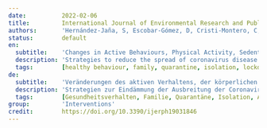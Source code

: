 ```yaml
---
date:          2022-02-06
title:         International Journal of Environmental Research and Public Health
authors:       'Hernández-Jaña, S, Escobar-Gómez, D, Cristi-Montero, C,  et al.'
status:        default
en:
  subtitle:    'Changes in Active Behaviours, Physical Activity, Sedentary Time, and Physical Fitness in Chilean Parents during the COVID-19 Pandemic: A Retrospective Study'
  description: 'Strategies to reduce the spread of coronavirus disease 2019 (COVID-19) have caused different behavioural modifications in all populations. Therefore, this study aimed to determine changes in active commuting, moderate-to-vigorous physical activity (MVPA), physical fitness, and sedentary time during the COVID-19 pandemic in Chilean parents. Eighty-six fathers (41.30 ± 6.82 years) and 294 mothers (40.68 ± 6.92 years) of children from different schools from Valparaíso, Chile, participated. Inclusion criteria were adults with schoolchildren who were resident in Chile during the research period. Convenience sampling was used as a non-probabilistic sampling technique. Respondents completed a self-reported online survey about active commuting, MVPA, self-perceived physical fitness, and sedentary time July–September 2020 during the first pandemic period. Comparisons between before and during the pandemic were performed using t-tests and covariance analysis (ANCOVA). Most participants stayed at home during the pandemic, whereas active and passive commuting significantly decreased in both fathers and mothers. MVPA and physical fitness scores reduced considerably, while sedentary time significantly increased, independent of the sex of parents and children’s school type. Differences by age groups and the number of children were more heterogeneous, as younger parents showed a larger decrease in MVPA and physical fitness score. Additionally, parents with one child showed a larger decrease in sedentary time than those with two or more children. The COVID-19 pandemic significantly affected healthy behaviours. Hence, health policies should promote more strategies to mitigate the long-term health effects of the pandemic on Chilean parents. '
  tags:        [healthy behaviour, family, quarantine, isolation, lockdown]
de:
  subtitle:    'Veränderungen des aktiven Verhaltens, der körperlichen Aktivität, der sitzenden Tätigkeit und der körperlichen Fitness bei chilenischen Eltern während der COVID-19-Pandemie: Eine retrospektive Studie'
  description: 'Strategien zur Eindämmung der Ausbreitung der Coronavirus-Krankheit 2019 (COVID-19) haben in allen Bevölkerungsgruppen zu unterschiedlichen Verhaltensänderungen geführt. Daher zielte diese Studie darauf ab, die Veränderungen in Bezug auf aktives Pendeln, mäßige bis intensive körperliche Aktivität (MVPA), körperliche Fitness und sitzende Tätigkeit während der COVID-19-Pandemie bei chilenischen Eltern zu ermitteln. Sechsundachtzig Väter (41,30 ± 6,82 Jahre) und 294 Mütter (40,68 ± 6,92 Jahre) von Kindern aus verschiedenen Schulen in Valparaíso, Chile, nahmen an der Studie teil. Einschlusskriterien waren Erwachsene mit Schulkindern, die während des Untersuchungszeitraums in Chile wohnhaft waren. Als nicht-probabilistisches Stichprobenverfahren wurde eine Zufallsstichprobe verwendet. Die Befragten füllten eine Online-Umfrage mit Selbstauskünften über aktives Pendeln, MVPA, selbst wahrgenommene körperliche Fitness und sitzende Tätigkeiten von Juli bis September 2020 während des ersten Pandemiezeitraums aus. Vergleiche zwischen der Zeit vor und während der Pandemie wurden mit t-Tests und Kovarianzanalysen (ANCOVA) durchgeführt. Die meisten Teilnehmer blieben während der Pandemie zu Hause, während aktives und passives Pendeln sowohl bei Vätern als auch bei Müttern deutlich abnahm. Die Werte für MVPA und körperliche Fitness verringerten sich beträchtlich, während die sitzende Tätigkeit signifikant zunahm, unabhängig vom Geschlecht der Eltern und der Schulform der Kinder. Die Unterschiede zwischen den Altersgruppen und der Anzahl der Kinder waren heterogener, da jüngere Eltern einen stärkeren Rückgang der MVPA- und körperlichen Fitnesswerte aufwiesen. Außerdem wiesen Eltern mit einem Kind einen stärkeren Rückgang der sitzenden Tätigkeit auf als Eltern mit zwei oder mehr Kindern. Die COVID-19-Pandemie hatte erhebliche Auswirkungen auf das Gesundheitsverhalten. Daher sollte die Gesundheitspolitik mehr Strategien fördern, um die langfristigen gesundheitlichen Auswirkungen der Pandemie auf chilenische Eltern abzumildern. ' 
  tags:        [Gesundheitsverhalten, Familie, Quarantäne, Isolation, Abriegelung]
group:         'Interventions'
credit:        https://doi.org/10.3390/ijerph19031846
---
```

